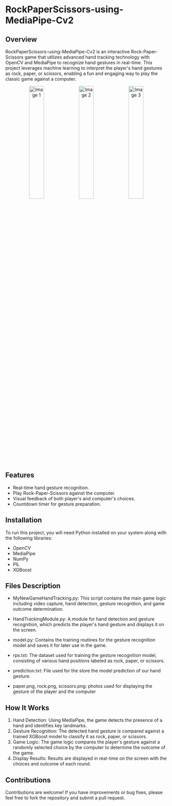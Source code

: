 # RockPaperScissors-using-MediaPipe-Cv2

## Overview
RockPaperScissors-using-MediaPipe-Cv2 is an interactive Rock-Paper-Scissors game that utilizes advanced hand tracking technology with OpenCV and MediaPipe to recognize hand gestures in real-time. This project leverages machine learning to interpret the player's hand gestures as rock, paper, or scissors, enabling a fun and engaging way to play the classic game against a computer.

<p align="center">
  <img src="https://github.com/user-attachments/assets/ef505285-7f85-4021-a3a7-296f22457613" alt="Image 1" width="30%">
  <img src="https://github.com/user-attachments/assets/c1a49b7e-d43e-4c01-975e-655b80b3edda" alt="Image 2" width="30%">
  <img src="https://github.com/user-attachments/assets/ef0e9fa7-cc35-48ce-ab16-bbdc65d61556" alt="Image 3" width="30%">
</p>


## Features
- Real-time hand gesture recognition.
- Play Rock-Paper-Scissors against the computer.
- Visual feedback of both player's and computer's choices.
- Countdown timer for gesture preparation.

## Installation
To run this project, you will need Python installed on your system along with the following libraries:
- OpenCV
- MediaPipe
- NumPy
- PIL
- XGBoost

## Files Description
- MyNewGameHandTracking.py: This script contains the main game logic including video capture, hand detection, gesture recognition, and game outcome determination.

- HandTrackingModule.py: A module for hand detection and gesture recognition, which predicts the player's hand gesture and displays it on the screen.

- model.py: Contains the training routines for the gesture recognition model and saves it for later use in the game.

- rps.txt: The dataset used for training the gesture recognition model, consisting of various hand positions labeled as rock, paper, or scissors.

- prediction.txt: File used for the store the model prediction of our hand gesture.

- paper.png, rock.png, scissors.png: photos used for displaying the gesture of the player and the computer

## How It Works
1. Hand Detection: Using MediaPipe, the game detects the presence of a hand and identifies key landmarks.
2. Gesture Recognition: The detected hand gesture is compared against a trained XGBoost model to classify it as rock, paper, or scissors.
3. Game Logic: The game logic compares the player's gesture against a randomly selected choice by the computer to determine the outcome of the game.
4. Display Results: Results are displayed in real-time on the screen with the choices and outcome of each round.

## Contributions
Contributions are welcome! If you have improvements or bug fixes, please feel free to fork the repository and submit a pull request.
